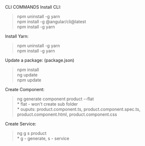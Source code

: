 CLI COMMANDS
Install CLI:
> npm uninstall -g yarn <br>
> npm install -g @angular/cli@latest <br>
> npm install -g yarn <br>

Install Yarn:
> npm uninstall -g yarn <br>
> npm install -g yarn <br>

Update a package: (package.json)
> npm install <br>
> ng update <br>
> npm update <br>

Create Component:
> ng generate component product --flat <br>
	* flat - won't create sub folder <br>
	* ouputs: product.component.ts, product.component.spec.ts, product.component.html, product.component.css <br>

Create Service:
> ng g s product <br>
	* g - generate, s - service <br>
